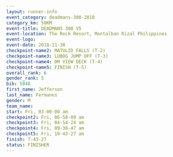 ```yaml
---
layout: runner-info 
event_category: deadmans-300-2018 
category_km: 50KM 
event-title: DEADMANS 300 V5 
event-location: The Rock Resort, Montalban Rizal Philippines 
event-logo: 
event-date: 2018-11-30 
checkpoint-name2: MATULID FALLS (T-2) 
checkpoint-name3: LUBOG JUMP OFF (T-3) 
checkpoint-name4: DM VIEW DECK (T-4) 
checkpoint-name5: FINISH (T-5) 
overall_rank: 6
gender_rank: 5
bib: 5048
first_name: Jefferson
last_name: Fermanes
gender: M
team_name: 
start: Fri, 03-00-00 am
checkpoint2: Fri, 06-58-09 am
checkpoint3: Fri, 04-54-24 am
checkpoint4: Fri, 09-38-47 am
checkpoint5: Fri, 10-43-27 am
finish: 7-43-27
status: FINISHER
---
```

